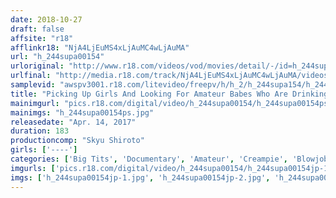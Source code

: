 ```yaml
---
date: 2018-10-27
draft: false
affsite: "r18"
afflinkr18: "NjA4LjEuMS4xLjAuMC4wLjAuMA"
url: "h_244supa00154"
urloriginal: "http://www.r18.com/videos/vod/movies/detail/-/id=h_244supa00154"
urlfinal: "http://media.r18.com/track/NjA4LjEuMS4xLjAuMC4wLjAuMA/videos/vod/movies/detail/-/id=h_244supa00154"
samplevid: "awspv3001.r18.com/litevideo/freepv/h/h_2/h_244supa154/h_244supa154_dmb_w.mp4"
title: "Picking Up Girls And Looking For Amateur Babes Who Are Drinking Alone And Looking For Sex"
mainimgurl: "pics.r18.com/digital/video/h_244supa00154/h_244supa00154ps.jpg"
mainimgs: "h_244supa00154ps.jpg"
releasedate: "Apr. 14, 2017"
duration: 183
productioncomp: "Skyu Shiroto"
girls: ['----']
categories: ['Big Tits', 'Documentary', 'Amateur', 'Creampie', 'Blowjob', 'Hi-Def']
imgurls: ['pics.r18.com/digital/video/h_244supa00154/h_244supa00154jp-1.jpg', 'pics.r18.com/digital/video/h_244supa00154/h_244supa00154jp-2.jpg', 'pics.r18.com/digital/video/h_244supa00154/h_244supa00154jp-3.jpg', 'pics.r18.com/digital/video/h_244supa00154/h_244supa00154jp-4.jpg', 'pics.r18.com/digital/video/h_244supa00154/h_244supa00154jp-5.jpg', 'pics.r18.com/digital/video/h_244supa00154/h_244supa00154jp-6.jpg', 'pics.r18.com/digital/video/h_244supa00154/h_244supa00154jp-7.jpg', 'pics.r18.com/digital/video/h_244supa00154/h_244supa00154jp-8.jpg', 'pics.r18.com/digital/video/h_244supa00154/h_244supa00154jp-9.jpg', 'pics.r18.com/digital/video/h_244supa00154/h_244supa00154jp-10.jpg', 'pics.r18.com/digital/video/h_244supa00154/h_244supa00154jp-11.jpg', 'pics.r18.com/digital/video/h_244supa00154/h_244supa00154jp-12.jpg', 'pics.r18.com/digital/video/h_244supa00154/h_244supa00154jp-13.jpg', 'pics.r18.com/digital/video/h_244supa00154/h_244supa00154jp-14.jpg', 'pics.r18.com/digital/video/h_244supa00154/h_244supa00154jp-15.jpg', 'pics.r18.com/digital/video/h_244supa00154/h_244supa00154jp-16.jpg', 'pics.r18.com/digital/video/h_244supa00154/h_244supa00154jp-17.jpg', 'pics.r18.com/digital/video/h_244supa00154/h_244supa00154jp-18.jpg', 'pics.r18.com/digital/video/h_244supa00154/h_244supa00154jp-19.jpg', 'pics.r18.com/digital/video/h_244supa00154/h_244supa00154jp-20.jpg']
imgs: ['h_244supa00154jp-1.jpg', 'h_244supa00154jp-2.jpg', 'h_244supa00154jp-3.jpg', 'h_244supa00154jp-4.jpg', 'h_244supa00154jp-5.jpg', 'h_244supa00154jp-6.jpg', 'h_244supa00154jp-7.jpg', 'h_244supa00154jp-8.jpg', 'h_244supa00154jp-9.jpg', 'h_244supa00154jp-10.jpg', 'h_244supa00154jp-11.jpg', 'h_244supa00154jp-12.jpg', 'h_244supa00154jp-13.jpg', 'h_244supa00154jp-14.jpg', 'h_244supa00154jp-15.jpg', 'h_244supa00154jp-16.jpg', 'h_244supa00154jp-17.jpg', 'h_244supa00154jp-18.jpg', 'h_244supa00154jp-19.jpg', 'h_244supa00154jp-20.jpg']
---
```

